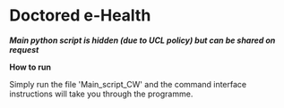 # Doctored e-Health

***Main python script is hidden (due to UCL policy) but can be shared on request***

**How to run**

Simply run the file 'Main_script_CW' and the command interface instructions will take you through the programme.

